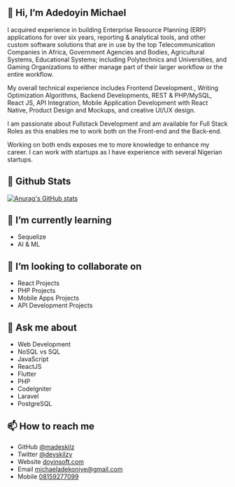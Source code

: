 ## 👋 Hi, I’m Adedoyin Michael

I acquired experience in building Enterprise Resource Planning (ERP) applications for over six years, reporting & analytical tools, and other custom software solutions that are in use by the top Telecommunication Companies in Africa, Government Agencies and Bodies, Agricultural Systems, Educational Systems; including Polytechnics and Universities, and Gaming Organizations to either manage part of their larger workflow or the entire workflow.

My overall technical experience includes Frontend Development., Writing Optimization Algorithms, Backend Developments, REST & PHP/MySQL, React JS, API Integration, Mobile Application Development with React Native, Product Design and Mockups, and creative UI/UX design.

I am passionate about Fullstack Development and am available for Full Stack Roles as this enables me to work both on the Front-end and the Back-end.

Working on both ends exposes me to more knowledge to enhance my career. I can work with startups as I have experience with several Nigerian startups.

## 👀 Github Stats
[![Anurag's GitHub stats](https://github-readme-stats.vercel.app/api?username=madeskilz&show_icons=true&theme=radical)](https://github.com/anuraghazra/github-readme-stats)
<!--- [![Top Langs](https://github-readme-stats.vercel.app/api/top-langs/?username=madeskilz&layout=compact)](https://github.com/anuraghazra/github-readme-stats) --->

## 🌱 I’m currently learning
- Sequelize
- AI & ML

## 💞️ I’m looking to collaborate on
- React Projects
- PHP Projects
- Mobile Apps Projects
- API Development Projects

## 🌱 Ask me about
- Web Development
- NoSQL vs SQL
- JavaScript
- ReactJS
- Flutter
- PHP
- CodeIgniter
- Laravel
- PostgreSQL

## 📫 How to reach me
- GitHub [@madeskilz](https://github.com/madekilz)
- Twitter [@devskilzy](https://twitter.com/devskilzy)
- Website [doyinsoft.com](https://doyinsoft.com)
- Email <michaeladekoniye@gmail.com>
- Mobile [08159277099](tel://+2348159277099)

<!---
madeskilz/madeskilz is a ✨ special ✨ repository because its `README.md` (this file) appears on your GitHub profile.
You can click the Preview link to take a look at your changes.
--->
